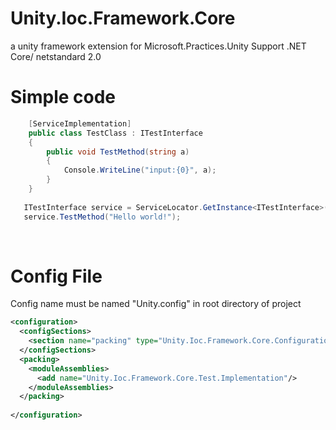 # Unity.Ioc.Framework.Core

a unity framework extension for Microsoft.Practices.Unity  Support .NET Core/ netstandard 2.0

# Simple code

```C#
    [ServiceImplementation]
    public class TestClass : ITestInterface
    {
        public void TestMethod(string a)
        {
            Console.WriteLine("input:{0}", a);
        }
    }
           
   ITestInterface service = ServiceLocator.GetInstance<ITestInterface>();
   service.TestMethod("Hello world!");
```
     
# Config File
Config name must be named "Unity.config" in root directory of project
```xml
<configuration>
  <configSections>
    <section name="packing" type="Unity.Ioc.Framework.Core.Configuration.PackingSection,Unity.Ioc.Framework"/>
  </configSections>
  <packing>
    <moduleAssemblies>
      <add name="Unity.Ioc.Framework.Core.Test.Implementation"/>
    </moduleAssemblies>
  </packing>
 
</configuration>
```

